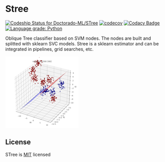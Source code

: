 # Stree

[![Codeship Status for Doctorado-ML/STree](https://app.codeship.com/projects/8b2bd350-8a1b-0138-5f2c-3ad36f3eb318/status?branch=master)](https://app.codeship.com/projects/399170)
[![codecov](https://codecov.io/gh/doctorado-ml/stree/branch/master/graph/badge.svg)](https://codecov.io/gh/doctorado-ml/stree)
[![Codacy Badge](https://app.codacy.com/project/badge/Grade/35fa3dfd53a24a339344b33d9f9f2f3d)](https://www.codacy.com/gh/Doctorado-ML/STree?utm_source=github.com&utm_medium=referral&utm_content=Doctorado-ML/STree&utm_campaign=Badge_Grade)
[![Language grade: Python](https://img.shields.io/lgtm/grade/python/g/Doctorado-ML/STree.svg?logo=lgtm&logoWidth=18)](https://lgtm.com/projects/g/Doctorado-ML/STree/context:python)

Oblique Tree classifier based on SVM nodes. The nodes are built and splitted with sklearn SVC models. Stree is a sklearn estimator and can be integrated in pipelines, grid searches, etc.

![Stree](./example.png)

## License

STree is [MIT](https://github.com/doctorado-ml/stree/blob/master/LICENSE) licensed
